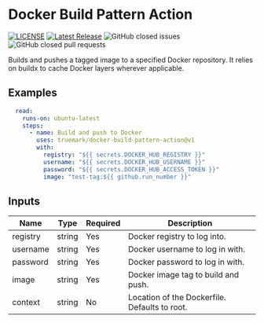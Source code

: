 # Docker Build Pattern Action

[![LICENSE](https://img.shields.io/badge/license-BSD3-green)](LICENSE)
[![Latest Release](https://img.shields.io/github/v/release/truemark/docker-build-pattern-action)](https://github.com/truemark/docker-build-pattern-action/releases)
![GitHub closed issues](https://img.shields.io/github/issues-closed/truemark/docker-build-pattern-action)
![GitHub closed pull requests](https://img.shields.io/github/issues-pr-closed/truemark/docker-build-pattern-action)

Builds and pushes a tagged image to a specified Docker repository. It relies on buildx to cache Docker layers wherever applicable.

## Examples
```yml
  read:
    runs-on: ubuntu-latest
    steps:
      - name: Build and push to Docker
        uses: truemark/docker-build-pattern-action@v1
        with:
          registry: "${{ secrets.DOCKER_HUB_REGISTRY }}"
          username: "${{ secrets.DOCKER_HUB_USERNAME }}"
          password: "${{ secrets.DOCKER_HUB_ACCESS_TOKEN }}"
          image: "test-tag:${{ github.run_number }}"
```

## Inputs
| Name     | Type   | Required | Description                                     |
|----------|--------|----------|-------------------------------------------------|
| registry | string | Yes      | Docker registry to log into.                    |
| username | string | Yes      | Docker username to log in with.                 |
| password | string | Yes      | Docker password to log in with.                 |
| image    | string | Yes      | Docker image tag to build and push.             |
| context  | string | No       | Location of the Dockerfile. Defaults to root.   |
